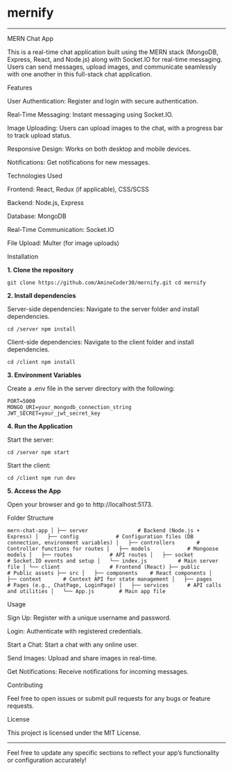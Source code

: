 # mernify
---

MERN Chat App

This is a real-time chat application built using the MERN stack (MongoDB, Express, React, and Node.js) along with Socket.IO for real-time messaging. Users can send messages, upload images, and communicate seamlessly with one another in this full-stack chat application.

Features

User Authentication: Register and login with secure authentication.

Real-Time Messaging: Instant messaging using Socket.IO.

Image Uploading: Users can upload images to the chat, with a progress bar to track upload status.

Responsive Design: Works on both desktop and mobile devices.

Notifications: Get notifications for new messages.


Technologies Used

Frontend: React, Redux (if applicable), CSS/SCSS

Backend: Node.js, Express

Database: MongoDB

Real-Time Communication: Socket.IO

File Upload: Multer (for image uploads)


Installation

**1. Clone the repository**

`git clone https://github.com/AmineCoder30/mernify.git
cd mernify`


**2. Install dependencies**

Server-side dependencies: Navigate to the server folder and install dependencies.

`cd /server
npm install`

Client-side dependencies: Navigate to the client folder and install dependencies.

`cd /client
npm install`



**3. Environment Variables**

Create a .env file in the server directory with the following:

```
PORT=5000
MONGO_URI=your_mongodb_connection_string
JWT_SECRET=your_jwt_secret_key
```


**4. Run the Application**

Start the server:

`cd /server
npm start`

Start the client:

`cd /client
npm run dev`



**5. Access the App**

Open your browser and go to http://localhost:5173.



Folder Structure

`mern-chat-app
│
├── server                # Backend (Node.js + Express)
│   ├── config            # Configuration files (DB connection, environment variables)
│   ├── controllers       # Controller functions for routes
│   ├── models            # Mongoose models
│   ├── routes            # API routes
│   ├── socket            # Socket.IO events and setup
│   └── index.js          # Main server file
│
└── client                # Frontend (React)
    ├── public            # Public assets
    ├── src
    │   ├── components    # React components
    │   ├── context       # Context API for state management
    │   ├── pages         # Pages (e.g., ChatPage, LoginPage)
    │   ├── services      # API calls and utilities
    │   └── App.js        # Main app file
    `

Usage

Sign Up: Register with a unique username and password.

Login: Authenticate with registered credentials.

Start a Chat: Start a chat with any online user.

Send Images: Upload and share images in real-time.

Get Notifications: Receive notifications for incoming messages.


Contributing

Feel free to open issues or submit pull requests for any bugs or feature requests.

License

This project is licensed under the MIT License.


---

Feel free to update any specific sections to reflect your app’s functionality or configuration accurately!


